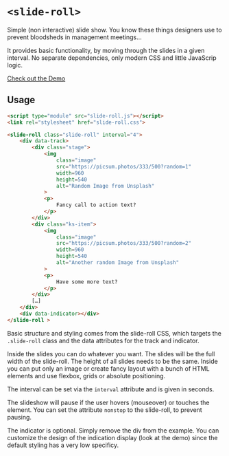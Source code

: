 # `<slide-roll>`

Simple (non interactive) slide show. You know these things designers use to prevent bloodsheds in management meetings…

It provides basic functionality, by moving through the slides in a given interval. No separate dependencies, only modern CSS and little JavaScrip logic.

[Check out the Demo](https://bitstarr.github.io/slide-roll/demo.html)

## Usage

```html
<script type="module" src="slide-roll.js"></script>
<link rel="stylesheet" href="slide-roll.css">

<slide-roll class="slide-roll" interval="4">
    <div data-track>
        <div class="stage">
            <img
                class="image"
                src="https://picsum.photos/333/500?random=1"
                width=960
                height=540
                alt="Random Image from Unsplash"
            >
            <p>
                Fancy call to action text?
            </p>
        </div>
        <div class="ks-item">
            <img
                class="image"
                src="https://picsum.photos/333/500?random=2"
                width=960
                height=540
                alt="Another random Image from Unsplash"
            >
            <p>
                Have some more text?
            </p>
        </div>
        […]
    </div>
    <div data-indicator></div>
</slide-roll >
```

Basic structure and styling comes from the slide-roll CSS, which targets the `.slide-roll` class and the data attributes for the track and indicator.

Inside the slides you can do whatever you want. The slides will be the full width of the slide-roll. The height of all slides needs to be the same. Inside you can put only an image or create fancy layout with a bunch of HTML elements and use flexbox, grids or absolute positioning.

The interval can be set via the `interval` attribute and is given in seconds.

The slideshow will pause if the user hovers (mouseover) or touches the element. You can set the attribute `nonstop` to the slide-roll, to prevent pausing.

The indicator is optional. Simply remove the div from the example. You can customize the design of the indication display (look at the demo) since the default styling has a very low specificy.